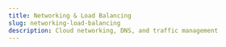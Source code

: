 ```yaml
---
title: Networking & Load Balancing
slug: networking-load-balancing
description: Cloud networking, DNS, and traffic management
---
```

